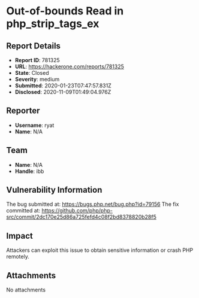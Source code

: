 # Out-of-bounds Read in php_strip_tags_ex

## Report Details
- **Report ID**: 781325
- **URL**: https://hackerone.com/reports/781325
- **State**: Closed
- **Severity**: medium
- **Submitted**: 2020-01-23T07:47:57.831Z
- **Disclosed**: 2020-11-09T01:49:04.976Z

## Reporter
- **Username**: ryat
- **Name**: N/A

## Team
- **Name**: N/A
- **Handle**: ibb

## Vulnerability Information
The bug submitted at: https://bugs.php.net/bug.php?id=79156
The fix committed at: https://github.com/php/php-src/commit/2dc170e25d86a725fefd4c08f2bd8378820b28f5

## Impact

Attackers can exploit this issue to obtain sensitive information or crash PHP remotely.

## Attachments
No attachments
